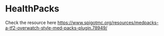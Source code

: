 # HealthPacks

Check the resource here https://www.spigotmc.org/resources/medpacks-a-tf2-overwatch-style-med-packs-plugin.78949/
